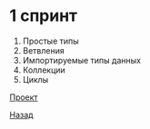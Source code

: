 # 1 спринт

1. Простые типы
2. Ветвления
3. Импортируемые типы данных
4. Коллекции
5. Циклы

[Проект](project/README.md)


[Назад](../README.md)